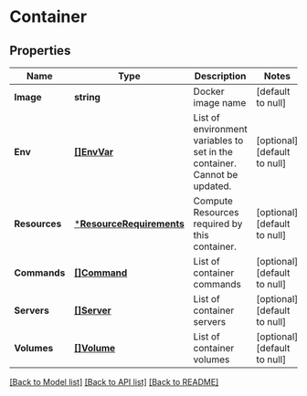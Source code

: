 # Container

## Properties
Name | Type | Description | Notes
------------ | ------------- | ------------- | -------------
**Image** | **string** | Docker image name | [default to null]
**Env** | [**[]EnvVar**](EnvVar.md) | List of environment variables to set in the container. Cannot be updated. | [optional] [default to null]
**Resources** | [***ResourceRequirements**](ResourceRequirements.md) | Compute Resources required by this container. | [optional] [default to null]
**Commands** | [**[]Command**](Command.md) | List of container commands | [optional] [default to null]
**Servers** | [**[]Server**](Server.md) | List of container servers | [optional] [default to null]
**Volumes** | [**[]Volume**](Volume.md) | List of container volumes | [optional] [default to null]

[[Back to Model list]](../README.md#documentation-for-models) [[Back to API list]](../README.md#documentation-for-api-endpoints) [[Back to README]](../README.md)


